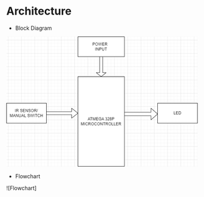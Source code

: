 # Architecture

* Block Diagram

![Block Diagram](https://github.com/hpsanjana20/M2_Door_Sensor/blob/main/2_Design/block_diagram.png)

* Flowchart

![Flowchart]
